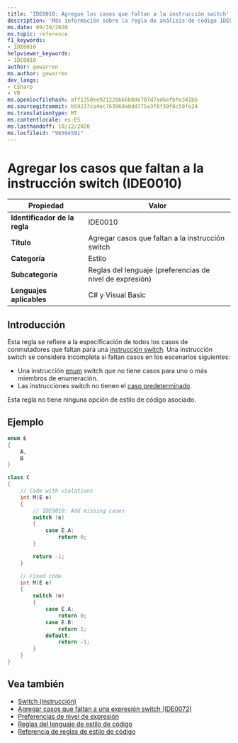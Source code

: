 ```yaml
---
title: 'IDE0010: Agregue los casos que faltan a la instrucción switch'
description: 'Más información sobre la regla de análisis de código IDE0010: adición de casos que faltan a la instrucción switch'
ms.date: 09/30/2020
ms.topic: reference
f1_keywords:
- IDE0010
helpviewer_keywords:
- IDE0010
author: gewarren
ms.author: gewarren
dev_langs:
- CSharp
- VB
ms.openlocfilehash: aff1350ee921228b66b0de707d7ad6efbfe341bb
ms.sourcegitcommit: b59237ca4ec763969a0dd775a3f8f39f8c59fe24
ms.translationtype: MT
ms.contentlocale: es-ES
ms.lasthandoff: 10/12/2020
ms.locfileid: "96594591"
---
```

# <a name="add-missing-cases-to-switch-statement-ide0010"></a>Agregar los casos que faltan a la instrucción switch (IDE0010)

|Propiedad|Valor|
|-|-|
| **Identificador de la regla** | IDE0010 |
| **Título** | Agregar casos que faltan a la instrucción switch |
| **Categoría** | Estilo |
| **Subcategoría** | Reglas del lenguaje (preferencias de nivel de expresión) |
| **Lenguajes aplicables** | C# y Visual Basic |

## <a name="overview"></a>Introducción

Esta regla se refiere a la especificación de todos los casos de conmutadores que faltan para una [instrucción switch](../../../csharp/language-reference/keywords/switch.md). Una instrucción switch se considera incompleta si faltan casos en los escenarios siguientes:

- Una instrucción [enum](../../../csharp/language-reference/builtin-types/enum.md) switch que no tiene casos para uno o más miembros de enumeración.
- Las instrucciones switch no tienen el [caso predeterminado](../../../csharp/language-reference/keywords/switch.md#the-default-case).

Esta regla no tiene ninguna opción de estilo de código asociado.

## <a name="example"></a>Ejemplo

```csharp
enum E
{
    A,
    B
}

class C
{
    // Code with violations
    int M(E e)
    {
        // IDE0010: Add missing cases
        switch (e)
        {
            case E.A:
                return 0;
        }

        return -1;
    }

    // Fixed code
    int M(E e)
    {
        switch (e)
        {
            case E.A:
                return 0;
            case E.B:
                return 1;
            default:
                return -1;
        }
    }
}
```

## <a name="see-also"></a>Vea también

- [Switch (instrucción)](../../../csharp/language-reference/keywords/switch.md)
- [Agregar casos que faltan a una expresión switch (IDE0072)](ide0072.md)
- [Preferencias de nivel de expresión](expression-level-preferences.md)
- [Reglas del lenguaje de estilo de código](language-rules.md)
- [Referencia de reglas de estilo de código](index.md)
